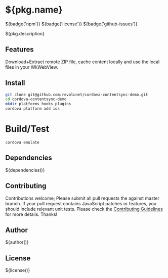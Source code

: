 # ${pkg.name}

${badge('npm')} ${badge('license')} ${badge('github-issues')}

${pkg.description}

## Features

Download+Extract remote ZIP file, cache content locally and use the local files in your WkWebView.

## Install

```sh
git clone git@github.com:revolunet/cordova-contentsync-demo.git
cd cordova-contentsync-demo
mkdir platforms hooks plugins
cordova platform add ios
```

# Build/Test

`cordova emulate`

## Dependencies

${dependencies()}

## Contributing

Contributions welcome; Please submit all pull requests the against master branch. If your pull request contains JavaScript patches or features, you should include relevant unit tests. Please check the [Contributing Guidelines](contributng.md) for more details. Thanks!

## Author

${author()}

## License

${license()}
